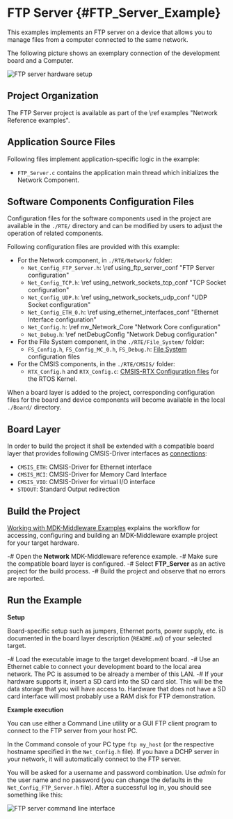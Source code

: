 # FTP Server {#FTP_Server_Example}

This examples implements an FTP server on a device that allows you to manage files from a computer connected to the same network.

The following picture shows an exemplary connection of the development board and a Computer.

![FTP server hardware setup](ftp_setup.png)

## Project Organization

The FTP Server project is available as part of the \ref examples "Network Reference examples".

<h2>Application Source Files</h2>

Following files implement application-specific logic in the example:

 - `FTP_Server.c` contains the application main thread which initializes the Network Component.

<h2>Software Components Configuration Files</h2>

Configuration files for the software components used in the project are available in the `./RTE/` directory and can be modified by users to adjust the operation of related components.

Following configuration files are provided with this example:

 - For the Network component, in `./RTE/Network/` folder:
   - `Net_Config_FTP_Server.h`: \ref using_ftp_server_conf "FTP Server configuration"
   - `Net_Config_TCP.h`: \ref using_network_sockets_tcp_conf "TCP Socket configuration"
   - `Net_Config_UDP.h`: \ref using_network_sockets_udp_conf "UDP Socket configuration"
   - `Net_Config_ETH_0.h`: \ref using_ethernet_interfaces_conf "Ethernet Interface configuration"
   - `Net_Config.h`: \ref nw_Network_Core "Network Core configuration"
   - `Net_Debug.h`: \ref netDebugConfig "Network Debug configuration"
 - For the File System component, in the `./RTE/File_System/` folder:
   - `FS_Config.h`, `FS_Config_MC_0.h`, `FS_Debug.h`: [File System](../FileSystem/index.html) configuration files
 - For the CMSIS components, in the `./RTE/CMSIS/` folder:
   - `RTX_Config.h` and `RTX_Config.c`: [CMSIS-RTX Configuration files](https://arm-software.github.io/CMSIS-RTX/latest/config_rtx5.html) for the RTOS Kernel.

When a board layer is added to the project, corresponding configuration files for the board and device components will become available in the local `./Board/` directory.

<h2>Board Layer</h2>

In order to build the project it shall be extended with a compatible board layer that provides following CMSIS-Driver interfaces as [connections](https://github.com/Open-CMSIS-Pack/cmsis-toolbox/blob/main/docs/ReferenceApplications.md#connections):
 - `CMSIS_ETH`: CMSIS-Driver for Ethernet interface
 - `CMSIS_MCI`: CMSIS-Driver for Memory Card Interface
 - `CMSIS_VIO`: CMSIS-Driver for virtual I/O interface
 - `STDOUT`: Standard Output redirection

## Build the Project

[Working with MDK-Middleware Examples](../General/working_with_examples.html) explains the workflow for accessing, configuring and building an MDK-Middleware example project for your target hardware.

 -# Open the **Network** MDK-Middleware reference example.
 -# Make sure the compatible board layer is configured.
 -# Select **FTP_Server** as an active project for the build process.
 -# Build the project and observe that no errors are reported.

## Run the Example

**Setup**

Board-specific setup such as jumpers, Ethernet ports, power supply, etc. is documented in the board layer description (`README.md`) of your selected target.

 -# Load the executable image to the target development board.
 -# Use an Ethernet cable to connect your development board to the local area network. The PC is assumed to be already a member of this LAN.
 -# If your hardware supports it, insert a SD card into the SD card slot. This will be the data storage that you will have access to. Hardware that does not have a SD card interface will most probably use a RAM disk for FTP demonstration.

**Example execution**

You can use either a Command Line utility or a GUI FTP client program to connect to the FTP server from your host PC.

In the Command console of your PC type `ftp my_host` (or the respective hostname specified in the `Net_Config.h` file). If you have a DCHP server in your network, it will automatically connect to the FTP server.

You will be asked for a username and password combination. Use *admin* for the user name and no password (you can change the defaults in the `Net_Config_FTP_Server.h` file). After a successful log in, you should see something like this:

![FTP server command line interface](ftp_server.png)
